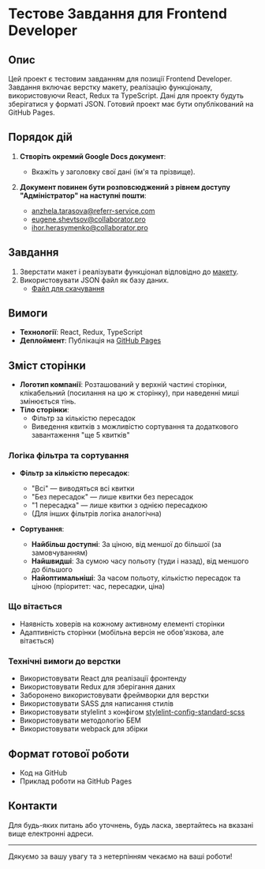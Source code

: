 # Тестове Завдання для Frontend Developer

## Опис

Цей проект є тестовим завданням для позиції Frontend Developer. Завдання включає верстку макету, реалізацію функціоналу, використовуючи React, Redux та TypeScript. Дані для проекту будуть зберігатися у форматі JSON. Готовий проект має бути опублікований на GitHub Pages.

## Порядок дій

1. **Створіть окремий Google Docs документ**:
    - Вкажіть у заголовку свої дані (ім'я та прізвище).

2. **Документ повинен бути розповсюджений з рівнем доступу "Адміністратор" на наступні пошти**:
    - anzhela.tarasova@referr-service.com
    - eugene.shevtsov@collaborator.pro
    - ihor.herasymenko@collaborator.pro

## Завдання

1. Зверстати макет і реалізувати функціонал відповідно до [макету](https://www.figma.com/file/UAxLeUjtV8d3U4CRnO79sR/Untitled?type=design&node-id=1%3A10&mode=design&t=NAgVyJvDhA7rHTCU-1).
2. Використовувати JSON файл як базу даних.
    - [Файл для скачування](https://drive.google.com/file/d/1ebVo8uEQtJMCZGnDTcr3ORGbG_3f9amc/view?usp=sharing)

## Вимоги

- **Технології**: React, Redux, TypeScript
- **Деплоймент**: Публікація на [GitHub Pages](https://pages.github.com/)

## Зміст сторінки

- **Логотип компанії**: Розташований у верхній частині сторінки, клікабельний (посилання на цю ж сторінку), при наведенні миші змінюється тінь.
- **Тіло сторінки**:
    - Фільтр за кількістю пересадок
    - Виведення квитків з можливістю сортування та додаткового завантаження "ще 5 квитків"

### Логіка фільтра та сортування

- **Фільтр за кількістю пересадок**:
    - "Всі" — виводяться всі квитки
    - "Без пересадок" — лише квитки без пересадок
    - "1 пересадка" — лише квитки з однією пересадкою
    - (Для інших фільтрів логіка аналогічна)

- **Сортування**:
    - **Найбільш доступні**: За ціною, від меншої до більшої (за замовчуванням)
    - **Найшвидші**: За сумою часу польоту (туди і назад), від меншого до більшого
    - **Найоптимальніші**: За часом польоту, кількістю пересадок та ціною (пріоритет: час, пересадки, ціна)

### Що вітається

- Наявність ховерів на кожному активному елементі сторінки
- Адаптивність сторінки (мобільна версія не обов'язкова, але вітається)

### Технічні вимоги до верстки

- Використовувати React для реалізації фронтенду
- Використовувати Redux для зберігання даних
- Заборонено використовувати фреймворки для верстки
- Використовувати SASS для написання стилів
- Використовувати stylelint з конфігом [stylelint-config-standard-scss](https://www.npmjs.com/package/stylelint-config-standard-scss)
- Використовувати методологію БЕМ
- Використовувати webpack для збірки

## Формат готової роботи

- Код на GitHub
- Приклад роботи на GitHub Pages

## Контакти

Для будь-яких питань або уточнень, будь ласка, звертайтесь на вказані вище електронні адреси.

---

Дякуємо за вашу увагу та з нетерпінням чекаємо на ваші роботи!
